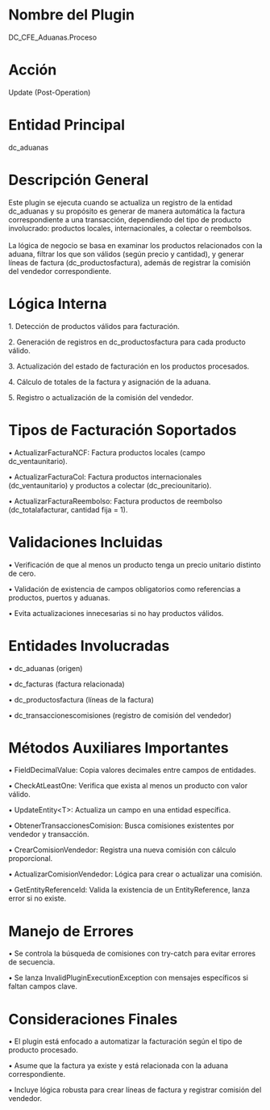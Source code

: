 # Nombre del Plugin

DC_CFE_Aduanas.Proceso

# Acción

Update (Post-Operation)

# Entidad Principal

dc_aduanas

# Descripción General

Este plugin se ejecuta cuando se actualiza un registro de la entidad
dc_aduanas y su propósito es generar de manera automática la factura
correspondiente a una transacción, dependiendo del tipo de producto
involucrado: productos locales, internacionales, a colectar o
reembolsos.\
\
La lógica de negocio se basa en examinar los productos relacionados con
la aduana, filtrar los que son válidos (según precio y cantidad), y
generar líneas de factura (dc_productosfactura), además de registrar la
comisión del vendedor correspondiente.

# Lógica Interna

1\. Detección de productos válidos para facturación.

2\. Generación de registros en dc_productosfactura para cada producto
válido.

3\. Actualización del estado de facturación en los productos procesados.

4\. Cálculo de totales de la factura y asignación de la aduana.

5\. Registro o actualización de la comisión del vendedor.

# Tipos de Facturación Soportados

• ActualizarFacturaNCF: Factura productos locales (campo
dc_ventaunitario).

• ActualizarFacturaCol: Factura productos internacionales
(dc_ventaunitario) y productos a colectar (dc_preciounitario).

• ActualizarFacturaReembolso: Factura productos de reembolso
(dc_totalafacturar, cantidad fija = 1).

# Validaciones Incluidas

• Verificación de que al menos un producto tenga un precio unitario
distinto de cero.

• Validación de existencia de campos obligatorios como referencias a
productos, puertos y aduanas.

• Evita actualizaciones innecesarias si no hay productos válidos.

# Entidades Involucradas

• dc_aduanas (origen)

• dc_facturas (factura relacionada)

• dc_productosfactura (líneas de la factura)

• dc_transaccionescomisiones (registro de comisión del vendedor)

# Métodos Auxiliares Importantes

• FieldDecimalValue: Copia valores decimales entre campos de entidades.

• CheckAtLeastOne: Verifica que exista al menos un producto con valor
válido.

• UpdateEntity\<T\>: Actualiza un campo en una entidad específica.

• ObtenerTransaccionesComision: Busca comisiones existentes por vendedor
y transacción.

• CrearComisionVendedor: Registra una nueva comisión con cálculo
proporcional.

• ActualizarComisionVendedor: Lógica para crear o actualizar una
comisión.

• GetEntityReferenceId: Valida la existencia de un EntityReference,
lanza error si no existe.

# Manejo de Errores

• Se controla la búsqueda de comisiones con try-catch para evitar
errores de secuencia.

• Se lanza InvalidPluginExecutionException con mensajes específicos si
faltan campos clave.

# Consideraciones Finales

• El plugin está enfocado a automatizar la facturación según el tipo de
producto procesado.

• Asume que la factura ya existe y está relacionada con la aduana
correspondiente.

• Incluye lógica robusta para crear líneas de factura y registrar
comisión del vendedor.
